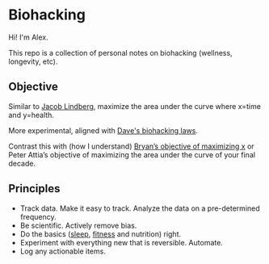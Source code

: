# Biohacking

Hi! I'm Alex.

This repo is a collection of personal notes on biohacking (wellness, longevity, etc).

## Objective

Similar to [Jacob Lindberg](./reviews/influencers/jacoblindberg.md),
maximize the area under the curve where x=time and y=health.

More experimental, aligned with [Dave's biohacking laws](./notes/game-changers.md).

Contrast this with (how I understand) [Bryan’s objective of maximizing x](https://protocol.bryanjohnson.com/) or
Peter Attia’s objective of maximizing the area under the curve of your final decade.

## Principles

- Track data. Make it easy to track. Analyze the data on a pre-determined frequency.
- Be scientific. Actively remove bias.
- Do the basics ([sleep](./protocols/routines/sleep.md), [fitness](./protocols/routines/fitness.md) and nutrition) right.
- Experiment with everything new that is reversible. Automate.
- Log any actionable items.
